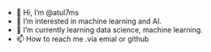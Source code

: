 - 👋 Hi, I’m @atul7ms
- 👀 I’m interested in machine learning and AI.
- 🌱 I’m currently learning data science, machine learning.
- 📫 How to reach me .via emial or github 

<!---
atul7ms/atul7ms is a ✨ special ✨ repository because its `README.md` (this file) appears on your GitHub profile.
You can click the Preview link to take a look at your changes.
--->

